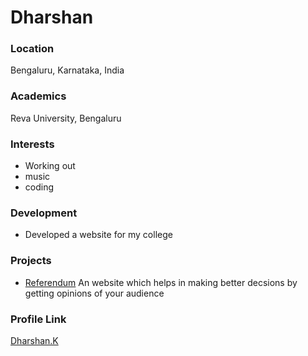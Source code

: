 # Dharshan

### Location

Bengaluru, Karnataka, India

### Academics

Reva University, Bengaluru

### Interests

- Working out
- music
- coding

### Development

- Developed a website for my college

### Projects

- [Referendum](https://github.com/dharshan0011/project) An website which helps in making better decsions by getting opinions of your audience

### Profile Link

[Dharshan.K](https://github.com/dharshan0011)
